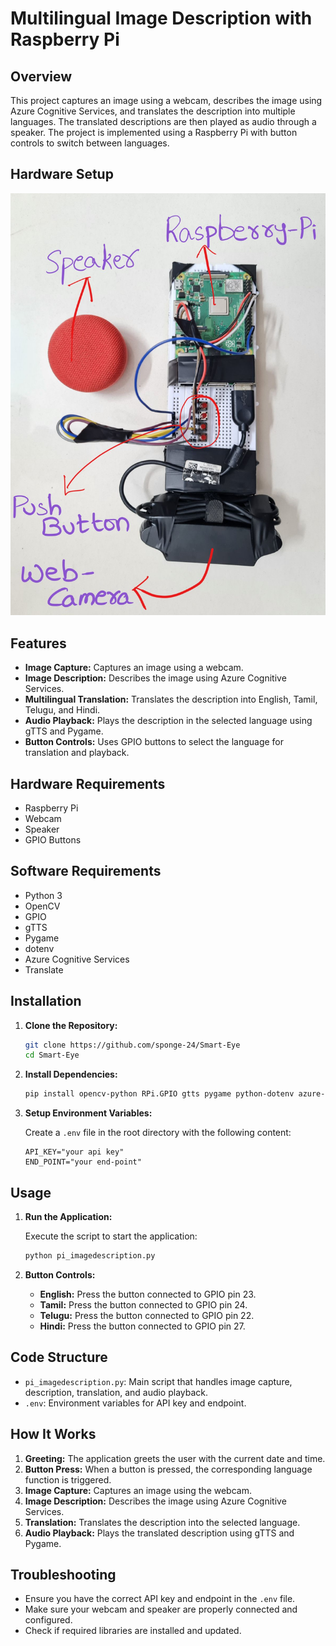 # Multilingual Image Description with Raspberry Pi

## Overview

This project captures an image using a webcam, describes the image using Azure Cognitive Services, and translates the description into multiple languages. The translated descriptions are then played as audio through a speaker. The project is implemented using a Raspberry Pi with button controls to switch between languages.

## Hardware Setup

![Hardware Setup](hardware_setup.jpg)

## Features

- **Image Capture:** Captures an image using a webcam.
- **Image Description:** Describes the image using Azure Cognitive Services.
- **Multilingual Translation:** Translates the description into English, Tamil, Telugu, and Hindi.
- **Audio Playback:** Plays the description in the selected language using gTTS and Pygame.
- **Button Controls:** Uses GPIO buttons to select the language for translation and playback.

## Hardware Requirements

- Raspberry Pi
- Webcam
- Speaker
- GPIO Buttons

## Software Requirements

- Python 3
- OpenCV
- GPIO
- gTTS
- Pygame
- dotenv
- Azure Cognitive Services
- Translate

## Installation

1. **Clone the Repository:**

   ```bash
   git clone https://github.com/sponge-24/Smart-Eye
   cd Smart-Eye
   ```

2. **Install Dependencies:**

   ```bash
   pip install opencv-python RPi.GPIO gtts pygame python-dotenv azure-cognitiveservices-vision-computervision translate
   ```

3. **Setup Environment Variables:**

   Create a `.env` file in the root directory with the following content:

   ```env
   API_KEY="your api key"
   END_POINT="your end-point"
   ```

## Usage

1. **Run the Application:**

   Execute the script to start the application:

   ```bash
   python pi_imagedescription.py
   ```

2. **Button Controls:**

   - **English:** Press the button connected to GPIO pin 23.
   - **Tamil:** Press the button connected to GPIO pin 24.
   - **Telugu:** Press the button connected to GPIO pin 22.
   - **Hindi:** Press the button connected to GPIO pin 27.

## Code Structure

- `pi_imagedescription.py`: Main script that handles image capture, description, translation, and audio playback.
- `.env`: Environment variables for API key and endpoint.

## How It Works

1. **Greeting:** The application greets the user with the current date and time.
2. **Button Press:** When a button is pressed, the corresponding language function is triggered.
3. **Image Capture:** Captures an image using the webcam.
4. **Image Description:** Describes the image using Azure Cognitive Services.
5. **Translation:** Translates the description into the selected language.
6. **Audio Playback:** Plays the translated description using gTTS and Pygame.

## Troubleshooting

- Ensure you have the correct API key and endpoint in the `.env` file.
- Make sure your webcam and speaker are properly connected and configured.
- Check if required libraries are installed and updated.

